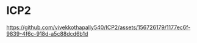 # ICP2

https://github.com/vivekkothapally540/ICP2/assets/156726179/1177ec6f-9839-4f6c-918d-a5c88dcd6b1d

